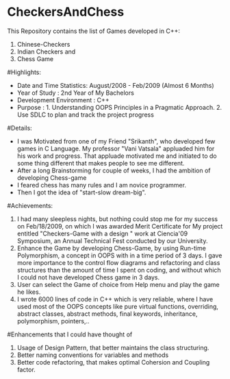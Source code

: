 # CheckersAndChess
This Repository contains the list of Games developed in C++:
1. Chinese-Checkers 
2. Indian Checkers and 
3. Chess Game

#Highlights: 
- Date and Time Statistics: August/2008 - Feb/2009 (Almost 6 Months)
- Year of Study           : 2nd Year of My Bachelors
- Development Environment : C++
- Purpose                 : 1. Understanding OOPS Principles in a Pragmatic Approach. 
                            2. Use SDLC to plan and track the project progress
                            

#Details:
- I was Motivated from one of my Friend "Srikanth", who developed few games in C Language. My professor "Vani Vatsala" appluaded him for his work and progress. That appluade motivated me and initiated to do some thing different that makes people to see me different.  
- After a long Brainstorming for couple of weeks, I had the ambition of developing Chess-game
- I feared chess has many rules and I am novice programmer.
- Then I got the idea of "start-slow dream-big".

#Achievements:
1. I had many sleepless nights, but nothing could stop me for my success on Feb/18/2009, on which I was awarded Merit Certificate for My project entitled "Checkers-Game with a design " work at Ciencia'09 Symposium, an Annual Technical Fest conducted by our University. 
2. Enhance the Game by developing Chess-Game, by using Run-time Polymorphism, a concept in OOPS with in a time period of 3 days. I gave more importance to the control flow diagrams and refactoring and class structures than the amount of time I spent on coding, and without which I could not have developed Chess game in 3 days.
3. User can select the Game of choice from Help menu and play the game he likes.
4. I wrote 6000 lines of code in C++ which is very reliable, where I have used most of the OOPS concepts like pure virtual functions, overriding, abstract classes, abstract methods, final keywords, inheritance, polymorphism, pointers,.. 

#Enhancements that I could have thought of
1. Usage of Design Pattern, that better maintains the class structuring.
2. Better naming conventions for variables and methods
3. Better code refactoring, that makes optimal Cohersion and Coupling factor.
